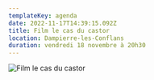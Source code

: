 ```yaml
---
templateKey: agenda
date: 2022-11-17T14:39:15.092Z
title: Film le cas du castor
location: Dampierre-les-Conflans
duration: vendredi 18 novembre à 20h30
---
```

![Film le cas du castor](/img/castor_dampierre.jpg?nf_resize=fit&w=400#img-center "Film le cas du castor")